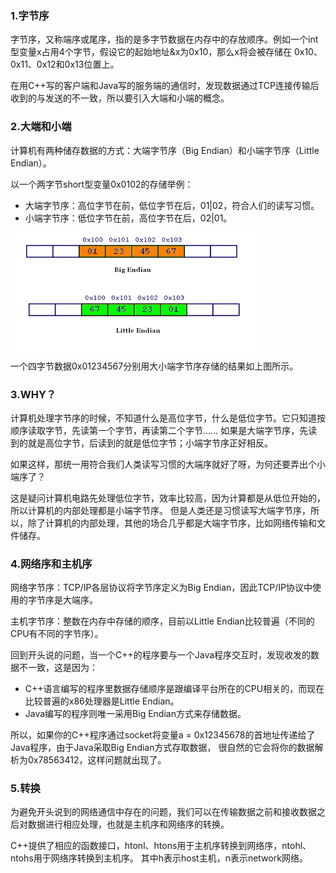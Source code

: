 ### 1.字节序
字节序，又称端序或尾序，指的是多字节数据在内存中的存放顺序。例如一个int型变量x占用4个字节，假设它的起始地址&x为0x10，那么x将会被存储在
0x10、0x11、0x12和0x13位置上。

在用C++写的客户端和Java写的服务端的通信时，发现数据通过TCP连接传输后收到的与发送的不一致，所以要引入大端和小端的概念。

### 2.大端和小端
计算机有两种储存数据的方式：大端字节序（Big Endian）和小端字节序（Little Endian）。

以一个两字节short型变量0x0102的存储举例：
+ 大端字节序：高位字节在前，低位字节在后，01|02，符合人们的读写习惯。
+ 小端字节序：低位字节在前，高位字节在后，02|01。

![](imgs/BigAndLittleEndian.gif)  
一个四字节数据0x01234567分别用大小端字节序存储的结果如上图所示。

### 3.WHY？
计算机处理字节序的时候，不知道什么是高位字节，什么是低位字节。它只知道按顺序读取字节，先读第一个字节，再读第二个字节......
如果是大端字节序，先读到的就是高位字节，后读到的就是低位字节；小端字节序正好相反。

如果这样，那统一用符合我们人类读写习惯的大端序就好了呀，为何还要弄出个小端序了？

这是疑问计算机电路先处理低位字节，效率比较高，因为计算都是从低位开始的，所以计算机的内部处理都是小端字节序。
但是人类还是习惯读写大端字节序，所以，除了计算机的内部处理，其他的场合几乎都是大端字节序，比如网络传输和文件储存。

### 4.网络序和主机序
网络字节序：TCP/IP各层协议将字节序定义为Big Endian，因此TCP/IP协议中使用的字节序是大端序。

主机字节序：整数在内存中存储的顺序，目前以Little Endian比较普遍（不同的CPU有不同的字节序）。

回到开头说的问题，当一个C++的程序要与一个Java程序交互时，发现收发的数据不一致，这是因为：
+ C++语言编写的程序里数据存储顺序是跟编译平台所在的CPU相关的，而现在比较普遍的x86处理器是Little Endian。
+ Java编写的程序则唯一采用Big Endian方式来存储数据。

所以，如果你的C++程序通过socket将变量a = 0x12345678的首地址传递给了Java程序，由于Java采取Big Endian方式存取数据，
很自然的它会将你的数据解析为0x78563412，这样问题就出现了。

### 5.转换
为避免开头说到的网络通信中存在的问题，我们可以在传输数据之前和接收数据之后对数据进行相应处理，也就是主机序和网络序的转换。

C++提供了相应的函数接口，htonl、htons用于主机序转换到网络序，ntohl、ntohs用于网络序转换到主机序。
其中h表示host主机，n表示network网络。